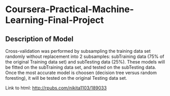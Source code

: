 # Coursera-Practical-Machine-Learning-Final-Project

## Description of Model 

Cross-validation was performed by subsampling the training data set randomly without replacement into 2 subsamples: subTraining data (75% of the original Training data set) and subTesting data (25%). These models will be fitted on the subTraining data set, and tested on the subTesting data. Once the most accurate model is choosen (decision tree versus random foresting), it will be tested on the original Testing data set.

Link to html: http://rpubs.com/nikita1103/189033
